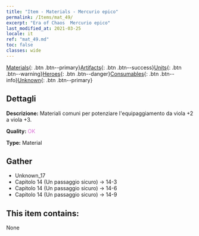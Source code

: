 ```yaml
---
title: "Item - Materials - Mercurio epico"
permalink: /Items/mat_49/
excerpt: "Era of Chaos  Mercurio epico"
last_modified_at: 2021-03-25
locale: it
ref: "mat_49.md"
toc: false
classes: wide
---
```

 [Materials](/it/Items/){: .btn .btn--primary}[Artifacts](/it/Items/Artifacts/){: .btn .btn--success}[Units](/it/Items/Units/){: .btn .btn--warning}[Heroes](/it/Items/Heroes/){: .btn .btn--danger}[Consumables](/it/Items/Consumables/){: .btn .btn--info}[Unknown](/it/Items/Unknown/){: .btn .btn--primary}

## Dettagli
 **Descrizione:** Materiali comuni per potenziare l'equipaggiamento da viola +2 a viola +3.

 **Quality:** <span style="color: #DA70D6">OK</span>

 **Type:** Material

## Gather

*    Unknown_17 
*    Capitolo 14 (Un passaggio sicuro) -> 14-3 
*    Capitolo 14 (Un passaggio sicuro) -> 14-6 
*    Capitolo 14 (Un passaggio sicuro) -> 14-9 

## This item contains:

  None

